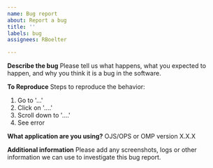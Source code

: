 ```yaml
---
name: Bug report
about: Report a bug
title: ''
labels: bug
assignees: RBoelter

---
```


**Describe the bug**
Please tell us what happens, what you expected to happen, and why you think it is a bug in the software.

**To Reproduce**
Steps to reproduce the behavior:
1. Go to '...'
2. Click on '....'
3. Scroll down to '....'
4. See error

**What application are you using?**
 OJS/OPS or OMP version X.X.X

**Additional information**
Please add any screenshots, logs or other information we can use to investigate this bug report.
